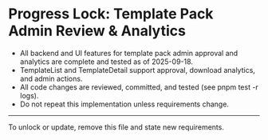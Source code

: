# Progress Lock: Template Pack Admin Review & Analytics

- All backend and UI features for template pack admin approval and analytics are complete and tested as of 2025-09-18.
- TemplateList and TemplateDetail support approval, download analytics, and admin actions.
- All code changes are reviewed, committed, and tested (see pnpm test -r logs).
- Do not repeat this implementation unless requirements change.

---

To unlock or update, remove this file and state new requirements.
